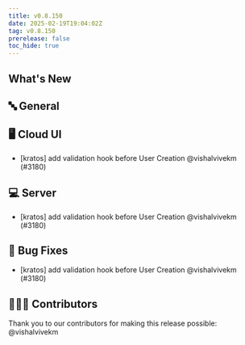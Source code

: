 ```yaml
---
title: v0.8.150
date: 2025-02-19T19:04:02Z
tag: v0.8.150
prerelease: false
toc_hide: true
---
```


## What's New
## 🔤 General
## 🖥 Cloud UI

- [kratos] add validation hook before User Creation @vishalvivekm (#3180)

## 💻 Server

- [kratos] add validation hook before User Creation @vishalvivekm (#3180)

## 🐛 Bug Fixes

- [kratos] add validation hook before User Creation @vishalvivekm (#3180)

## 👨🏽‍💻 Contributors

Thank you to our contributors for making this release possible:
@vishalvivekm

